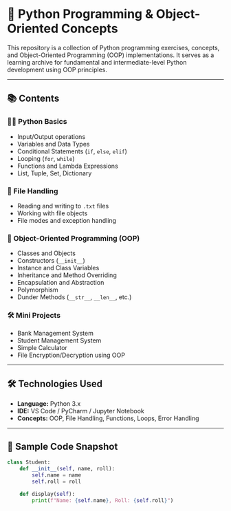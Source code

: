 # 🐍 Python Programming & Object-Oriented Concepts

This repository is a collection of Python programming exercises, concepts, and Object-Oriented Programming (OOP) implementations. It serves as a learning archive for fundamental and intermediate-level Python development using OOP principles.

---

## 📚 Contents

### 🧑‍💻 Python Basics
- Input/Output operations
- Variables and Data Types
- Conditional Statements (`if`, `else`, `elif`)
- Looping (`for`, `while`)
- Functions and Lambda Expressions
- List, Tuple, Set, Dictionary

### 🔁 File Handling
- Reading and writing to `.txt` files
- Working with file objects
- File modes and exception handling

### 🧱 Object-Oriented Programming (OOP)
- Classes and Objects  
- Constructors (`__init__`)  
- Instance and Class Variables  
- Inheritance and Method Overriding  
- Encapsulation and Abstraction  
- Polymorphism  
- Dunder Methods (`__str__`, `__len__`, etc.)

### 🛠️ Mini Projects
- Bank Management System  
- Student Management System  
- Simple Calculator  
- File Encryption/Decryption using OOP

---

## 🛠️ Technologies Used

- **Language:** Python 3.x  
- **IDE:** VS Code / PyCharm / Jupyter Notebook  
- **Concepts:** OOP, File Handling, Functions, Loops, Error Handling

---

## 📸 Sample Code Snapshot

```python
class Student:
    def __init__(self, name, roll):
        self.name = name
        self.roll = roll

    def display(self):
        print(f"Name: {self.name}, Roll: {self.roll}")
